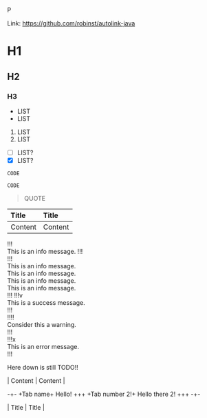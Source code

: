 P

Link: https://github.com/robinst/autolink-java

# H1

## H2

### H3

* LIST
* LIST

1. LIST
2. LIST

* [ ] LIST?
* [x] LIST?

```text
CODE
```

`CODE`

> QUOTE



| Title | Title |
| :--- | :--- |
| Content | Content |

!!!  
This is an info message.
!!!  
!!!  
This is an info message.  
This is an info message.  
This is an info message.  
This is an info message.  
!!! 
!!!v  
This is a success message.  
!!!  
!!!!  
Consider this a warning.  
!!!  
!!!x  
This is an error message.  
!!!  

Here down is still TODO!!

| Content | Content |

-+-
+Tab name+
Hello!
+++
+Tab number 2!+
Hello there 2!
+++
-+-

| Title | Title |
